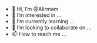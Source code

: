 - 👋 Hi, I’m @Alirmam
- 👀 I’m interested in ...
- 🌱 I’m currently learning ...
- 💞️ I’m looking to collaborate on ...
- 📫 How to reach me ...

<!---
Alirmam/Alirmam is a ✨ special ✨ repository because its `README.md` (this file) appears on your GitHub profile.
You can click the Preview link to take a look at your changes.
--->
